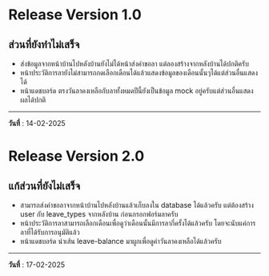 # Release Version 1.0


## ส่วนที่ยังทำไม่เสร็จ
- ส่งข้อมูลจากหน้าบ้านไปหลังบ้านยังไม่ได้หน้าส่งคำขอลา แต่ลองสร้างจากหลังบ้านได้ปกติครับ
- หน้าประวัติการลายังไม่สามารถกดเลือกเดือนได้แล้วแสดงข้อมูลของเดือนนั้นๆได้แต่ส่วนอื่นแสดงได้
- หน้าแดชบอร์ด ตรงวันลาคงเหลือกับลาทั้งหมดปีนี้ยังเป็นข้อมูล mock อยู่ครับแต่ส่วนอื่นแสดงผลได้ปกติ

---

 **วันที่** : 14-02-2025

# Release Version 2.0
## แก้ส่วนที่ยังไม่เสร็จ
- สามารถส่งคำขอลาจากหน้าบ้านไปหลังบ้านแล้วเก็บลงใน database ได้แล้วครับ แต่ต้องสร้าง user กับ leave_types จากหลังบ้าน ก่อนกรอกฟอร์มลาครับ
- หน้าประวัติการลาสามารถเลือกเดือนเพื่อดูว่าเดือนนั้นมีการลากี่ครั้งได้แล้วครับ โดยจะนับแค่การลาที่ได้รับการอนุมัติแล้ว
- หน้าแดชบอร์ด นำเส้น leave-balance มาผูกเพื่อดูค่าวันลาคงเหลือได้แล้วครับ

---
 **วันที่** : 17-02-2025
